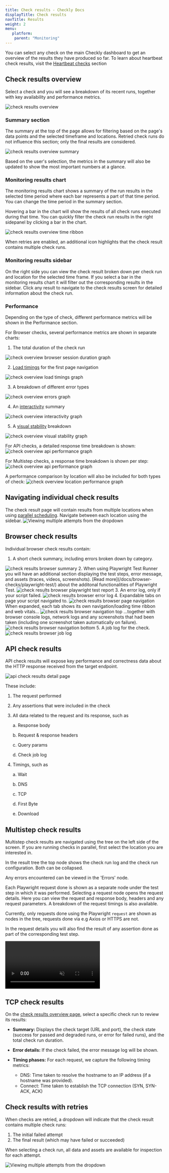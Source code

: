 ```yaml
---
title: Check results - Checkly Docs
displayTitle: Check results 
navTitle: Results
weight: 2
menu:
   platform:
    parent: "Monitoring"
---
```


You can select any check on the main Checkly dashboard to get an overview of the results they have produced so far. To learn about heartbeat check results, visit the [Heartbeat checks](/docs/heartbeat-checks/) section

## Check results overview

Select a check and you will see a breakdown of its recent runs, together with key availability and performance metrics.

![check results overview](/docs/images/monitoring/check-overview.png)

### Summary section

The summary at the top of the page allows for filtering based on the page's data points and the selected timeframe and locations. Retried check runs do not influence this section; only the final results are considered.

<img class="screenshot-partial" alt="check results overview summary" src="/docs/images/monitoring/check-overview-summary.png"/>

Based on the user's selection, the metrics in the summary will also be updated to show the most important numbers at a glance.

### Monitoring results chart

The monitoring results chart shows a summary of the run results in the selected time period where each bar represents a part of that time period. You can change the time period in the summary section. 

Hovering a bar in the chart will show the results of all check runs executed during that time. You can quickly filter the check run results in the right sidepanel by clicking a bar in the chart.

<img class="screenshot-partial" alt="check results overview time ribbon" src="/docs/images/monitoring/check-overview-monitoring-result-chart.png"/>

When retries are enabled, an additional icon highlights that the check result contains multiple check runs.

### Monitoring results sidebar

On the right side you can view the check result broken down per check run and location for the selected time frame. If you select a bar in the monitoring results chart it will filter out the corresponding results in the sidebar. Click any result to navigate to the check results screen for detailed information about the check run.

### Performance

Depending on the type of check, different performance metrics will be shown in the Performance section.

For Browser checks, several performance metrics are shown in separate charts:

1. The total duration of the check run
<img class="screenshot-partial" alt="check overview browser session duration graph" src="/docs/images/monitoring/check-overview-performance-browser.png"/>

2. [Load timings](/docs/browser-checks/tracing-web-vitals/#first-contentful-paint) for the first page navigation
<img class="screenshot-partial" alt="check overview load timings graph" src="/docs/images/monitoring/check-overview-performance-loading.png"/>

3. A breakdown of different error types
<img class="screenshot-partial" alt="check overview errors graph" src="/docs/images/monitoring/check-overview-errors.png"/>

4. An [interactivity](/docs/browser-checks/tracing-web-vitals/#total-blocking-time) summary
<img class="screenshot-partial" alt="check overview interactivity graph" src="/docs/images/monitoring/check-overview-interactivity.png"/>

5. A [visual stability](/docs/browser-checks/tracing-web-vitals/#cumulative-layout-shift) breakdown
<img class="screenshot-partial" alt="check overview visual stability graph" src="/docs/images/monitoring/check-overview-visual-stability.png"/>

For API checks, a detailed response time breakdown is shown:
<img class="screenshot-partial" alt="check overview api performance graph" src="/docs/images/monitoring/check-overview-performance-api.png"/>

For Multistep checks, a response time breakdown is shown per step:
<img class="screenshot-partial" alt="check overview api performance graph" src="/docs/images/monitoring/check-overview-performance-multistep.png"/>

A performance comparison by location will also be included for both types of check:
<img class="screenshot-partial" alt="check overview location performance graph" src="/docs/images/monitoring/check-overview-locations.png"/>

## Navigating individual check results
The check result page will contain results from multiple locations when using [parallel scheduling](/docs/monitoring/global-locations/#scheduling-strategies). Navigate between each location using the sidebar.
<img alt="Viewing multiple attempts from the dropdown" autoplay loop src="/docs/images/monitoring/location-select.gif"></img>


## Browser check results

Individual browser check results contain:

1. A short check summary, including errors broken down by category.
<img class="screenshot-partial" alt="check results browser summary" src="/docs/images/monitoring/check-results-browser-summary.png"/>
2. When using Playwright Test Runner you will have an additional section displaying the test steps, error message, and assets (traces, videos, screenshots). [Read more](/docs/browser-checks/playwright-test/) about the additonal functionalities of Playwright Test.
<img class="screenshot-partial" alt="check results browser playwright test report" src="/docs/images/monitoring/check-results-browser-pwt-report.png"/>
3. An error log, only if your script failed.
<img class="screenshot-partial" alt="check results browser error log" src="/docs/images/monitoring/check-results-browser-error-log.png"/>
4. Expandable tabs on page your script navigated to.
<img class="screenshot-partial" alt="check results browser page navigation" src="/docs/images/monitoring/check-results-browser-page-navigations.png"/>
When expanded, each tab shows its own navigation/loading time ribbon and web vitals...
<img class="screenshot-partial" alt="check results browser navigation top" src="/docs/images/monitoring/check-results-browser-navigation-top.png"/>
...together with browser console logs, network logs and any screenshots that had been taken (including one screenshot taken automatically on failure).
<img class="screenshot-partial" alt="check results browser navigation bottom" src="/docs/images/monitoring/check-results-browser-navigation-bottom.png"/>
5. A job log for the check.
<img class="screenshot-partial" alt="check results browser job log" src="/docs/images/monitoring/check-results-browser-job-log.png"/>

## API check results

API check results will expose key performance and correctness data about the HTTP response received from the target endpoint.

![api check results detail page](/docs/images/monitoring/check-results-api.png)

These include:

1. The request performed
2. Any assertions that were included in the check
3. All data related to the request and its response, such as

    a. Response body

    b. Request & response headers
    
    c. Query params
    
    d. Check job log

4. Timings, such as

    a. Wait

    b. DNS

    c. TCP

    d. First Byte

    e. Download

## Multistep check results

Multistep check results are navigated using the tree on the left side of the screen. If you are running checks in parallel, first select the location you are interested in.

In the result tree the top node shows the check run log and the check run configuration. Both can be collapsed.

Any errors encountered can be viewed in the 'Errors' node. 

Each Playwright request done is shown as a separate node under the test step in which it was performed. Selecting a request node opens the request details. Here you can view the request and response body, headers and any request parameters. A breakdown of the request timings is also available.

Currently, only requests done using the Playwright `request` are shown as nodes in the tree, requests done via e.g Axios or HTTPS are not.

In the request details you will also find the result of any assertion done as part of the corresponding test step.

<video alt="Using the Multistep check results view" autoplay loop muted src="/docs/images/monitoring/check-results-multistep.mp4"></video>

## TCP check results

On the [check results overview page](/docs/monitoring/check-results/#check-results-overview), select a specific check run to review its results:

* **Summary:** Displays the check target (URL and port), the check state (success for passed and degraded runs, or error for failed runs), and the total check run duration.

* **Error details:** If the check failed, the error message log will be shown.

* **Timing phases:** For each request, we capture the following timing metrics:
  * DNS: Time taken to resolve the hostname to an IP address (if a hostname was provided).
  * Connect: Time taken to establish the TCP connection (SYN, SYN-ACK, ACK)

## Check results with retries

When checks are retried, a dropdown will indicate that the check result contains multiple check runs:
1. The initial failed attempt
2. The final result (which may have failed or succeeded)

When selecting a check run, all data and assets are available for inspection for each attempt.

<img alt="Viewing multiple attempts from the dropdown" autoplay loop src="/docs/images/monitoring/check-retries.gif"></img>

